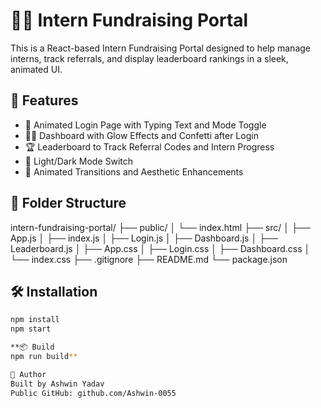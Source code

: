 # 🧑‍💼 Intern Fundraising Portal

This is a React-based Intern Fundraising Portal designed to help manage interns, track referrals, and display leaderboard rankings in a sleek, animated UI.

## 🚀 Features

- 🔐 Animated Login Page with Typing Text and Mode Toggle
- 🧑‍💻 Dashboard with Glow Effects and Confetti after Login
- 🏆 Leaderboard to Track Referral Codes and Intern Progress
- 🌙 Light/Dark Mode Switch
- 🔁 Animated Transitions and Aesthetic Enhancements

## 📁 Folder Structure

intern-fundraising-portal/
├── public/
│ └── index.html
├── src/
│ ├── App.js
│ ├── index.js
│ ├── Login.js
│ ├── Dashboard.js
│ ├── Leaderboard.js
│ ├── App.css
│ ├── Login.css
│ ├── Dashboard.css
│ └── index.css
├── .gitignore
├── README.md
└── package.json


  
## 🛠️ Installation

```bash
npm install
npm start

**📦 Build
npm run build**

🧑 Author
Built by Ashwin Yadav
Public GitHub: github.com/Ashwin-0055


